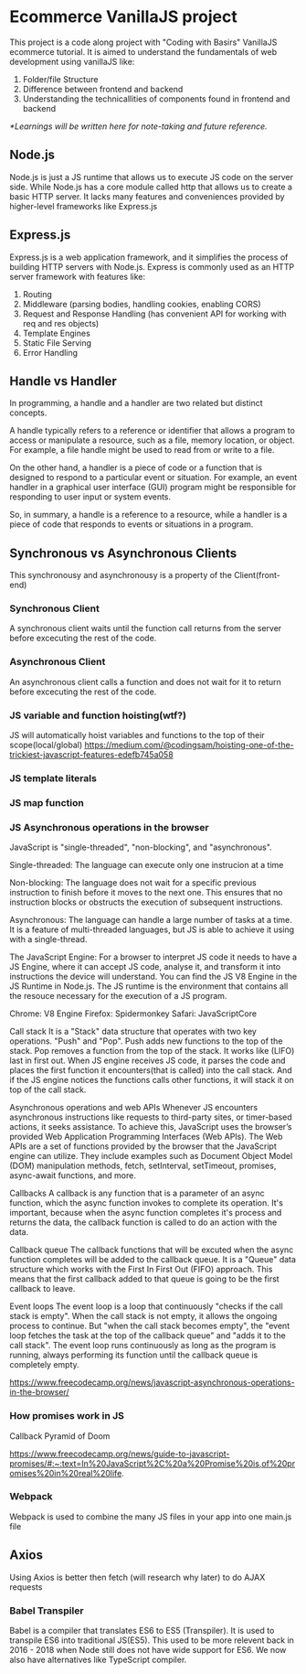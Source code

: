 # Ecommerce VanillaJS project

This project is a code along project with "Coding with Basirs"
VanillaJS ecommerce tutorial. It is aimed to understand the
fundamentals of web development using vanillaJS like:

1. Folder/file Structure
2. Difference between frontend and backend
3. Understanding the technicallities of components found in frontend and backend

_\*Learnings will be written here for note-taking and future reference._

## Node.js

Node.js is just a JS runtime that allows us to execute JS code on the
server side. While Node.js has a core module called http that allows us
to create a basic HTTP server. It lacks many features and conveniences
provided by higher-level frameworks like Express.js

## Express.js

Express.js is a web application framework, and it simplifies the process
of building HTTP servers with Node.js. Express is commonly used as an
HTTP server framework with features like:

1. Routing
2. Middleware (parsing bodies, handling cookies, enabling CORS)
3. Request and Response Handling (has convenient API for working with
   req and res objects)
4. Template Engines
5. Static File Serving
6. Error Handling

## Handle vs Handler

In programming, a handle and a handler are two related but distinct
concepts.

A handle typically refers to a reference or identifier that
allows a program to access or manipulate a resource, such as a file,
memory location, or object. For example, a file handle might be used to
read from or write to a file.

On the other hand, a handler is a piece of code or a function that is
designed to respond to a particular event or situation. For example, an
event handler in a graphical user interface (GUI) program might be
responsible for responding to user input or system events.

So, in summary, a handle is a reference to a resource, while a handler
is a piece of code that responds to events or situations in a program.

## Synchronous vs Asynchronous Clients

This synchronousy and asynchronousy is a property of the Client(front-end)

### Synchronous Client

A synchronous client waits until the function call returns from the server
before excecuting the rest of the code.

### Asynchronous Client

An asynchronous client calls a function and does not wait for it to return
before excecuting the rest of the code.

### JS variable and function hoisting(wtf?)

JS will automatically hoist variables and functions to the top of their scope(local/global)
https://medium.com/@codingsam/hoisting-one-of-the-trickiest-javascript-features-edefb745a058

### JS template literals

### JS map function

### JS Asynchronous operations in the browser

JavaScript is "single-threaded", "non-blocking", and "asynchronous".

Single-threaded: The language can execute only one instrucion at a time

Non-blocking: The language does not wait for a specific previous instruction
to finish before it moves to the next one. This ensures that no instruction
blocks or obstructs the execution of subsequent instructions.

Asynchronous: The language can handle a large number of tasks at a time. It is
a feature of multi-threaded languages, but JS is able to achieve it using with
a single-thread.

The JavaScript Engine: For a browser to interpret JS code it needs to have a JS
Engine, where it can accept JS code, analyse it, and transform it into instructions
the device will understand. You can find the JS V8 Engine in the JS Runtime in
Node.js. The JS runtime is the environment that contains all the resouce necessary
for the execution of a JS program.

Chrome: V8 Engine
Firefox: Spidermonkey
Safari: JavaScriptCore

Call stack
It is a "Stack" data structure that operates with two key operations.
"Push" and "Pop". Push adds new functions to the top of the stack. Pop
removes a function from the top of the stack. It works like (LIFO) last
in first out. When JS engine receives JS code, it parses the code and places
the first function it encounters(that is called) into the call stack.
And if the JS engine notices the functions calls other functions, it will
stack it on top of the call stack.

Asynchronous operations and web APIs
Whenever JS encounters asynchronous instructions like requests to third-party
sites, or timer-based actions, it seeks assistance. To achieve this, JavaScript
uses the browser’s provided Web Application Programming Interfaces (Web APIs).
The Web APIs are a set of functions provided by the browser that the JavaScript
engine can utilize. They include examples such as Document Object Model (DOM)
manipulation methods, fetch, setInterval, setTimeout, promises, async-await
functions, and more.

Callbacks
A callback is any function that is a parameter of an async function,
which the async function invokes to complete its operation. It's important,
because when the async function completes it's process and returns the data,
the callback function is called to do an action with the data.

Callback queue
The callback functions that will be excuted when the async function
completes will be added to the callback queue. It is a "Queue" data structure
which works with the First In First Out (FIFO) approach. This means that
the first callback added to that queue is going to be the first callback
to leave.

Event loops
The event loop is a loop that continuously "checks if the call stack is empty".
When the call stack is not empty, it allows the ongoing process to continue.
But "when the call stack becomes empty", the "event loop fetches the task at
the top of the callback queue" and "adds it to the call stack".
The event loop runs continuously as long as the program is running,
always performing its function until the callback queue is completely empty.

https://www.freecodecamp.org/news/javascript-asynchronous-operations-in-the-browser/

### How promises work in JS

Callback Pyramid of Doom

https://www.freecodecamp.org/news/guide-to-javascript-promises/#:~:text=In%20JavaScript%2C%20a%20Promise%20is,of%20promises%20in%20real%20life.

### Webpack

Webpack is used to combine the many JS files in your app into one main.js file

## Axios

Using Axios is better then fetch (will research why later) to do AJAX requests

### Babel Transpiler

Babel is a compiler that translates ES6 to ES5 (Transpiler). It is used
to transpile ES6 into traditional JS(ES5). This used to be more relevent
back in 2016 - 2018 when Node still does not have wide support for ES6.
We now also have alternatives like TypeScript compiler.
